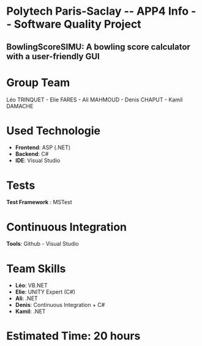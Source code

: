 # Polytech Paris-Saclay -- APP4 Info -- Software Quality Project 
## BowlingScoreSIMU: A bowling score calculator with a user-friendly GUI  
# Group Team
Léo TRINQUET - Elie FARES - Ali MAHMOUD - Denis CHAPUT - Kamil DAMACHE
# Used Technologie 
  - __Frontend__: ASP (.NET)
  - __Backend__: C#
  - __IDE__: Visual Studio
# Tests 
__Test Framework__ : MSTest
# Continuous Integration 
__Tools__: Github - Visual Studio
# Team Skills
  - __Léo__: VB.NET
  - __Elie__: UNITY Expert (C#)
  - __Ali__: .NET
  - __Denis__: Continuous Integration + C#
  - __Kamil__: .NET
# Estimated Time: 20 hours
